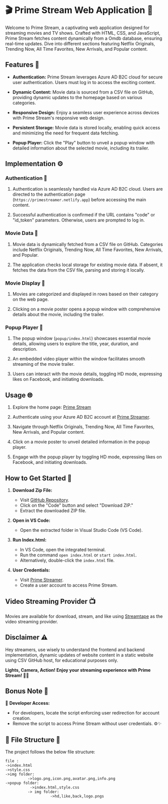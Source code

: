 # 🎬 Prime Stream Web Application 🍿

Welcome to Prime Stream, a captivating web application designed for streaming movies and TV shows. Crafted with HTML, CSS, and JavaScript, Prime Stream fetches content dynamically from a Omdb database, ensuring real-time updates. Dive into different sections featuring Netflix Originals, Trending Now, All Time Favorites, New Arrivals, and Popular content.

## Features 🚀

- **Authentication:** Prime Stream leverages Azure AD B2C cloud for secure user authentication. Users must log in to access the exciting content.

- **Dynamic Content:** Movie data is sourced from a CSV file on GitHub, providing dynamic updates to the homepage based on various categories.

- **Responsive Design:** Enjoy a seamless user experience across devices with Prime Stream's responsive web design.

- **Persistent Storage:** Movie data is stored locally, enabling quick access and minimizing the need for frequent data fetching.

- **Popup Player:** Click the "Play" button to unveil a popup window with detailed information about the selected movie, including its trailer.

## Implementation ⚙️

### Authentication 🔐

1. Authentication is seamlessly handled via Azure AD B2C cloud. Users are directed to the authentication page (`https://primestreamer.netlify.app`) before accessing the main content.

2. Successful authentication is confirmed if the URL contains "code" or "id_token" parameters. Otherwise, users are prompted to log in.

### Movie Data 🎥

1. Movie data is dynamically fetched from a CSV file on GitHub. Categories include Netflix Originals, Trending Now, All Time Favorites, New Arrivals, and Popular.

2. The application checks local storage for existing movie data. If absent, it fetches the data from the CSV file, parsing and storing it locally.

### Movie Display 🍿

1. Movies are categorized and displayed in rows based on their category on the web page.

2. Clicking on a movie poster opens a popup window with comprehensive details about the movie, including the trailer.

### Popup Player 🎥

1. The popup window (`popup/index.html`) showcases essential movie details, allowing users to explore the title, year, duration, and description.

2. An embedded video player within the window facilitates smooth streaming of the movie trailer.

3. Users can interact with the movie details, toggling HD mode, expressing likes on Facebook, and initiating downloads.

## Usage 🌐

1. Explore the home page: [Prime Stream](https://primestream.netlify.app)

2. Authenticate using your Azure AD B2C account at [Prime Streamer](https://primestreamer.netlify.app).

3. Navigate through Netflix Originals, Trending Now, All Time Favorites, New Arrivals, and Popular content.

4. Click on a movie poster to unveil detailed information in the popup player.

5. Engage with the popup player by toggling HD mode, expressing likes on Facebook, and initiating downloads.

## How to Get Started 🚀

1. **Download Zip File:**
   - Visit [GitHub Repository](https://github.com/Harish-Srinivas-07/primestream).
   - Click on the "Code" button and select "Download ZIP."
   - Extract the downloaded ZIP file.

2. **Open in VS Code:**
   - Open the extracted folder in Visual Studio Code (VS Code).

3. **Run Index.html:**
   - In VS Code, open the integrated terminal.
   - Run the command `open index.html` or `start index.html`.
   - Alternatively, double-click the `index.html` file.

4. **User Credentials:**
   - Visit [Prime Streamer](https://primestreamer.netlify.app).
   - Create a user account to access Prime Stream.

## Video Streaming Provider 📺

Movies are available for download, stream, and like using [Streamtape](https://streamtape.com) as the video streaming provider.

## Disclaimer ⚠️

Hey streamers, use wisely to understand the frontend and backend implementation, dynamic updates of website content in a static website using CSV GitHub host, for educational purposes only.

**Lights, Camera, Action! Enjoy your streaming experience with Prime Stream! 🍿🎉**

## Bonus Note 🚨

🚫 **Developer Access:**
   - For developers, locate the script enforcing user redirection for account creation.
   - Remove the script to access Prime Stream without user credentials. ⚙️✨

## 📁 File Structure 🧐

The project follows the below file structure:

```plaintext
file :
->index.html
->style.css
->img folder:
          ->logo.png,icon.png,avatar.png,info.png
->popup folder:
           ->index.html,style.css
          -> img folder:
                    ->hd,like,back,logo.pngs
```
